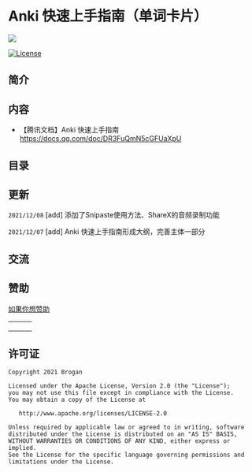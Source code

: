 # Anki 快速上手指南（单词卡片）

![](https://gitee.com/Brogan/image-bed/raw/master/img/top.png)


[![License][licenseSvg]][license]

## 简介

##  内容

- 【腾讯文档】Anki 快速上手指南
  https://docs.qq.com/doc/DR3FuQmN5cGFUaXpU

## 目录

## 更新

`2021/12/08` [add] 添加了Snipaste使用方法、ShareX的音频录制功能

`2021/12/07` [add] Anki 快速上手指南形成大纲，完善主体一部分

## 交流

## 赞助

[如果你想赞助](/Donations.md)

|      |      |      |
| ---- | ---- | ---- |
|      |      |      |
|      |      |      |
|      |      |      |



## 许可证

```
Copyright 2021 Brogan

Licensed under the Apache License, Version 2.0 (the "License");
you may not use this file except in compliance with the License.
You may obtain a copy of the License at

   http://www.apache.org/licenses/LICENSE-2.0

Unless required by applicable law or agreed to in writing, software
distributed under the License is distributed on an "AS IS" BASIS,
WITHOUT WARRANTIES OR CONDITIONS OF ANY KIND, either express or implied.
See the License for the specific language governing permissions and
limitations under the License.
```



<!-- 许可证 -->

[licenseSvg]: https://img.shields.io/badge/License-Apache--2.0-brightgreen.svg
[license]: https://github.com/BroganGrow/AnkiHandBook/blob/main/LICENSE

[qqgroupSvg]: https://img.shields.io/badge/%20Anki%E5%88%B6%E5%8D%A1%E7%BE%A4%20-%40Brogan-brightgreen
[qqgroup]: https://shang.qq.com/wpa/qunwpa?idkey=d906789f84484465e2736f7b524366b4c23afeda38733d5c7b10fc3f6e406e9b


